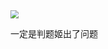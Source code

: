 <img src="https://pic.imgdb.cn/item/605482c5524f85ce292cab54.jpg" style="zoom: 80%;" />

一定是判题姬出了问题
